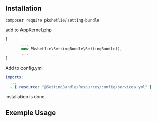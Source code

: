 Installation
-----------------------
```composer require pkshetlie/setting-bundle ```

add to AppKernel.php 

 ``` php
 [ 
        ...
        new Pkshetlie\SettingBundle\SettingBundle(), 
        ... 
 ]
 ```
 
 Add to config.yml
 
  ``` yaml
imports:
    ...
    - { resource: "@SettingBundle/Resources/config/services.yml" }
  ```
  
  installation is done.
  
 Exemple Usage
 -------------------------- 
 